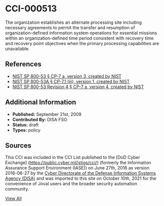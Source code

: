 # CCI-000513

The organization establishes an alternate processing site including necessary agreements to permit the transfer and resumption of organization-defined information system operations for essential missions within an organization-defined time period consistent with recovery time and recovery point objectives when the primary processing capabilities are unavailable.

## References ##

* [NIST SP 800-53 § CP-7 a, version 3, created by NIST](http://csrc.nist.gov/publications/PubsSPs.html)
* [NIST SP 800-53A § CP-7.1 (iii), version 1, created by NIST](http://csrc.nist.gov/publications/PubsSPs.html)
* [NIST SP 800-53 Revision 4 § CP-7 a, version 4, created by NIST](http://csrc.nist.gov/publications/PubsSPs.html)


## Additional Information ##

* **Published:** September 21st, 2009
* **Contributed By:** DISA FSO
* **Status:** draft
* **Types:** policy

## Sources ##

This CCI was included in the CCI List published to the [DoD Cyber Exchange]
(https://public.cyber.mil/stigs/cci/) (formerly the Information Assurance Support Environment
(IASE)) on June 27th, 2016 as version 2016-06-27 by the [Cyber Directorate of the Defense 
Information Systems Agency (DISA)](https://public.cyber.mil/about-cyber/) and was imported to 
this site on October 10th, 2021 for the convenience of Joval users and the broader security automation community.

[View All](../README.md)
